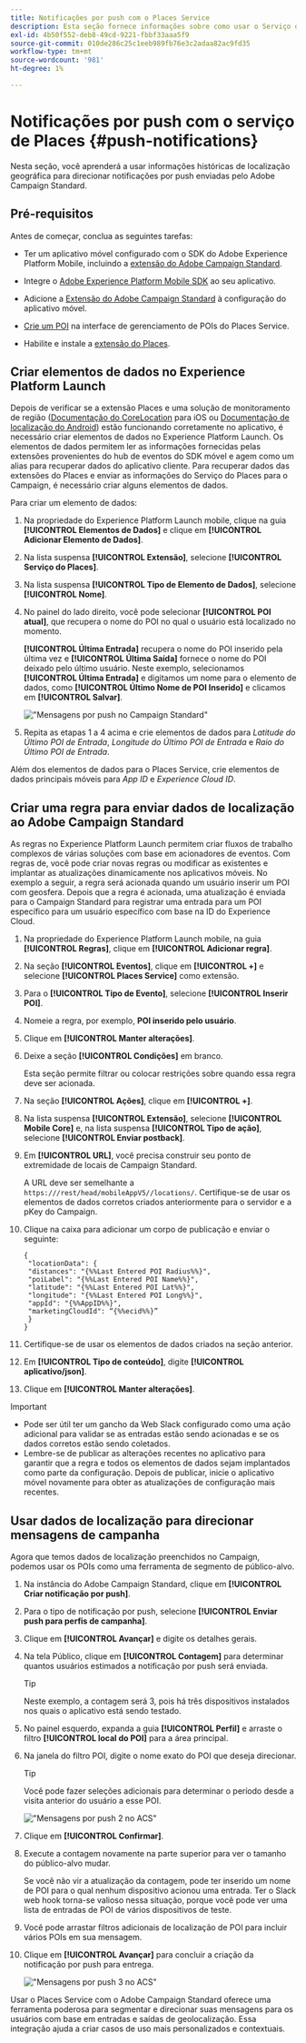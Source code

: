 ```yaml
---
title: Notificações por push com o Places Service
description: Esta seção fornece informações sobre como usar o Serviço de Places com notificações por push em Campaign Standard.
exl-id: 4b50f552-deb8-49cd-9221-fbbf33aaa5f9
source-git-commit: 010de286c25c1eeb989fb76e3c2adaa82ac9fd35
workflow-type: tm+mt
source-wordcount: '981'
ht-degree: 1%

---
```


# Notificações por push com o serviço de Places {#push-notifications}

Nesta seção, você aprenderá a usar informações históricas de localização geográfica para direcionar notificações por push enviadas pelo Adobe Campaign Standard.

## Pré-requisitos

Antes de começar, conclua as seguintes tarefas:

* Ter um aplicativo móvel configurado com o SDK do Adobe Experience Platform Mobile, incluindo a [extensão do Adobe Campaign Standard](https://aep-sdks.gitbook.io/docs/using-mobile-extensions/adobe-campaign-standard).

* Integre o [Adobe Experience Platform Mobile SDK](https://aep-sdks.gitbook.io/docs/getting-started/get-the-sdk) ao seu aplicativo.
* Adicione a [Extensão do Adobe Campaign Standard](https://aep-sdks.gitbook.io/docs/using-mobile-extensions/adobe-campaign-standard) à configuração do aplicativo móvel.

* [Crie um POI](/help/poi-mgmt-ui/create-a-poi-ui.md) na interface de gerenciamento de POIs do Places Service.

* Habilite e instale a [extensão do Places](/help/places-ext-aep-sdks/places-extension/places-extension.md).


## Criar elementos de dados no Experience Platform Launch

Depois de verificar se a extensão Places e uma solução de monitoramento de região ([Documentação do CoreLocation](https://developer.apple.com/documentation/corelocation/monitoring_the_user_s_proximity_to_geographic_regions) para iOS ou [Documentação de localização do Android](https://developer.android.com/training/location/geofencing)) estão funcionando corretamente no aplicativo, é necessário criar elementos de dados no Experience Platform Launch. Os elementos de dados permitem ler as informações fornecidas pelas extensões provenientes do hub de eventos do SDK móvel e agem como um alias para recuperar dados do aplicativo cliente. Para recuperar dados das extensões do Places e enviar as informações do Serviço do Places para o Campaign, é necessário criar alguns elementos de dados.

Para criar um elemento de dados:

1. Na propriedade do Experience Platform Launch mobile, clique na guia **[!UICONTROL Elementos de Dados]** e clique em **[!UICONTROL Adicionar Elemento de Dados]**.
1. Na lista suspensa **[!UICONTROL Extensão]**, selecione **[!UICONTROL Serviço do Places]**.
1. Na lista suspensa **[!UICONTROL Tipo de Elemento de Dados]**, selecione **[!UICONTROL Nome]**.
1. No painel do lado direito, você pode selecionar **[!UICONTROL POI atual]**, que recupera o nome do POI no qual o usuário está localizado no momento.

   **[!UICONTROL Última Entrada]** recupera o nome do POI inserido pela última vez e **[!UICONTROL Última Saída]** fornece o nome do POI deixado pelo último usuário. Neste exemplo, selecionamos **[!UICONTROL Última Entrada]** e digitamos um nome para o elemento de dados, como **[!UICONTROL Último Nome de POI Inserido]** e clicamos em **[!UICONTROL Salvar]**.

   ![&quot;Mensagens por push no Campaign Standard&quot;](/help/assets/ACS_Push1.png)

1. Repita as etapas 1 a 4 acima e crie elementos de dados para *Latitude do Último POI de Entrada*, *Longitude do Último POI de Entrada* e *Raio do Último POI de Entrada*.

Além dos elementos de dados para o Places Service, crie elementos de dados principais móveis para *App ID* e *Experience Cloud ID*.

## Criar uma regra para enviar dados de localização ao Adobe Campaign Standard

As regras no Experience Platform Launch permitem criar fluxos de trabalho complexos de várias soluções com base em acionadores de eventos. Com regras de, você pode criar novas regras ou modificar as existentes e implantar as atualizações dinamicamente nos aplicativos móveis. No exemplo a seguir, a regra será acionada quando um usuário inserir um POI com geosfera. Depois que a regra é acionada, uma atualização é enviada para o Campaign Standard para registrar uma entrada para um POI específico para um usuário específico com base na ID do Experience Cloud.

1. Na propriedade do Experience Platform Launch mobile, na guia **[!UICONTROL Regras]**, clique em **[!UICONTROL Adicionar regra]**.
1. Na seção **[!UICONTROL Eventos]**, clique em **[!UICONTROL +]** e selecione **[!UICONTROL Places Service]** como extensão.
1. Para o **[!UICONTROL Tipo de Evento]**, selecione **[!UICONTROL Inserir POI]**.
1. Nomeie a regra, por exemplo, **POI inserido pelo usuário**.
1. Clique em **[!UICONTROL Manter alterações]**.
1. Deixe a seção **[!UICONTROL Condições]** em branco.

   Esta seção permite filtrar ou colocar restrições sobre quando essa regra deve ser acionada.

1. Na seção **[!UICONTROL Ações]**, clique em **[!UICONTROL +]**.
1. Na lista suspensa **[!UICONTROL Extensão]**, selecione **[!UICONTROL Mobile Core]** e, na lista suspensa **[!UICONTROL Tipo de ação]**, selecione **[!UICONTROL Enviar postback]**.
1. Em **[!UICONTROL URL]**, você precisa construir seu ponto de extremidade de locais de Campaign Standard.

   A URL deve ser semelhante a `https:///rest/head/mobileAppV5//locations/`.
Certifique-se de usar os elementos de dados corretos criados anteriormente para o servidor e a pKey do Campaign.

1. Clique na caixa para adicionar um corpo de publicação e enviar o seguinte:

   ```
   {
    "locationData": {
    "distances": "{%%Last Entered POI Radius%%}",
    "poiLabel": "{%%Last Entered POI Name%%}",
    "latitude": "{%%Last Entered POI Lat%%}",
    "longitude": "{%%Last Entered POI Long%%}",
    "appId": "{%%AppID%%}",
    "marketingCloudId": “{%%ecid%%}”
    }
   }
   ```

1. Certifique-se de usar os elementos de dados criados na seção anterior.
1. Em **[!UICONTROL Tipo de conteúdo]**, digite **[!UICONTROL aplicativo/json]**.
1. Clique em **[!UICONTROL Manter alterações]**.

>[!IMPORTANT]
>
>* Pode ser útil ter um gancho da Web Slack configurado como uma ação adicional para validar se as entradas estão sendo acionadas e se os dados corretos estão sendo coletados.
>* Lembre-se de publicar as alterações recentes no aplicativo para garantir que a regra e todos os elementos de dados sejam implantados como parte da configuração. Depois de publicar, inicie o aplicativo móvel novamente para obter as atualizações de configuração mais recentes.

## Usar dados de localização para direcionar mensagens de campanha

Agora que temos dados de localização preenchidos no Campaign, podemos usar os POIs como uma ferramenta de segmento de público-alvo.

1. Na instância do Adobe Campaign Standard, clique em **[!UICONTROL Criar notificação por push]**.
1. Para o tipo de notificação por push, selecione **[!UICONTROL Enviar push para perfis de campanha]**.
1. Clique em **[!UICONTROL Avançar]** e digite os detalhes gerais.
1. Na tela Público, clique em **[!UICONTROL Contagem]** para determinar quantos usuários estimados a notificação por push será enviada.

   >[!TIP]
   >
   >Neste exemplo, a contagem será 3, pois há três dispositivos instalados nos quais o aplicativo está sendo testado.

1. No painel esquerdo, expanda a guia **[!UICONTROL Perfil]** e arraste o filtro **[!UICONTROL local do POI]** para a área principal.
1. Na janela do filtro POI, digite o nome exato do POI que deseja direcionar.

   >[!TIP]
   >
   >Você pode fazer seleções adicionais para determinar o período desde a visita anterior do usuário a esse POI.

   ![&quot;Mensagens por push 2 no ACS&quot;](/help/assets/ACS_push2.png)

1. Clique em **[!UICONTROL Confirmar]**.
1. Execute a contagem novamente na parte superior para ver o tamanho do público-alvo mudar.

   Se você não vir a atualização da contagem, pode ter inserido um nome de POI para o qual nenhum dispositivo acionou uma entrada. Ter o Slack web hook torna-se valioso nessa situação, porque você pode ver uma lista de entradas de POI de vários dispositivos de teste.

1. Você pode arrastar filtros adicionais de localização de POI para incluir vários POIs em sua mensagem.
1. Clique em **[!UICONTROL Avançar]** para concluir a criação da notificação por push para entrega.

   ![&quot;Mensagens por push 3 no ACS&quot;](/help/assets/ACS_push3.png)

Usar o Places Service com o Adobe Campaign Standard oferece uma ferramenta poderosa para segmentar e direcionar suas mensagens para os usuários com base em entradas e saídas de geolocalização. Essa integração ajuda a criar casos de uso mais personalizados e contextuais.

